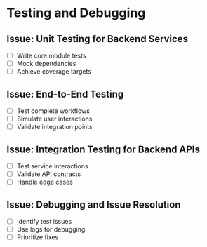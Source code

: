 # Testing and Debugging

## Issue: Unit Testing for Backend Services
- [ ] Write core module tests
- [ ] Mock dependencies
- [ ] Achieve coverage targets

## Issue: End-to-End Testing
- [ ] Test complete workflows
- [ ] Simulate user interactions
- [ ] Validate integration points

## Issue: Integration Testing for Backend APIs
- [ ] Test service interactions
- [ ] Validate API contracts
- [ ] Handle edge cases

## Issue: Debugging and Issue Resolution
- [ ] Identify test issues
- [ ] Use logs for debugging
- [ ] Prioritize fixes 